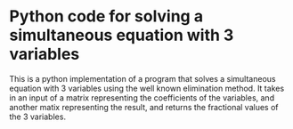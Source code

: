 # Python code for solving  a simultaneous equation with 3 variables
This is a python implementation of a program that solves a simultaneous equation with 3 variables using the well known elimination method. It takes in an input of a matrix representing the coefficients of the variables, and another matix representing the result, and returns the fractional values of the 3 variables. 
